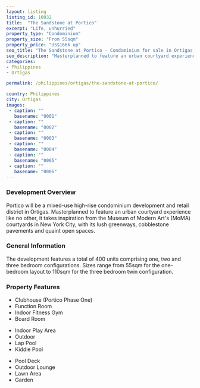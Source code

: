 ```yaml
---
layout: listing
listing_id: 10032
title:  "The Sandstone at Portico"
excerpt: "Life, unhurried"
property_type: "Condominium"
property_size: "From 55sqm"
property_price: "US$166k up"
seo_title: "The Sandstone at Portico - Condominium for sale in Ortigas, Philippines | Realestasia"
seo_description: "Masterplanned to feature an urban courtyard experience like no other, it takes inspiration from the Museum of Modern Art's (MoMA) courtyards in New York City"
categories: 
- Philippines
- Ortigas

permalink: /philippines/ortigas/the-sandstone-at-portico/

country: Philippines
city: Ortigas
images:
 - caption: ""
   basename: "0001"
 - caption: ""
   basename: "0002"
 - caption: ""
   basename: "0003"
 - caption: ""
   basename: "0004"
 - caption: ""
   basename: "0005"
 - caption: ""
   basename: "0006"
---
```


<h3>Development Overview</h3>
<p>Portico will be a mixed-use high-rise condominium development and retail district in Ortigas. Masterplanned to feature an urban 
  courtyard experience like no other, it takes inspiration from the Museum of Modern Art's (MoMA) courtyards in New York City, with 
  its lush greenways, cobblestone pavements and quaint open spaces.</p>

<h3>General Information</h3>
<p>The development features a total of 400 units comprising one, two and three bedroom configurations. Sizes range from 55sqm for 
  the one-bedroom layout to 110sqm for the three bedroom twin configuration.</p>

<h3>Property Features</h3>
<div class="features clearfix">
  <ul>
    <li>Clubhouse (Portico Phase One)</li>
    <li>Function Room</li>
    <li>Indoor Fitness Gym</li>
    <li>Board Room</li>
  </ul>
  <ul>
    <li>Indoor Play Area</li>
    <li>Outdoor</li>
    <li>Lap Pool</li>
    <li>Kiddie Pool</li>
  </ul>
  <ul>
    <li>Pool Deck</li>
    <li>Outdoor Lounge</li>
    <li>Lawn Area</li>
    <li>Garden</li>
  </ul>
</div>
